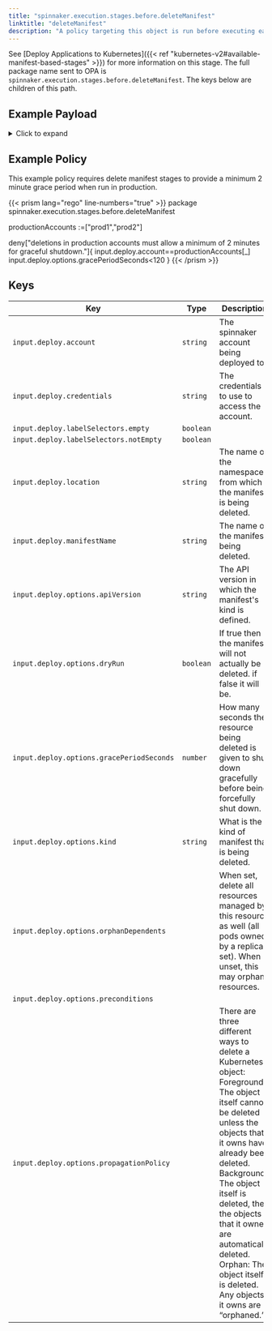 ```yaml
---
title: "spinnaker.execution.stages.before.deleteManifest"
linktitle: "deleteManifest"
description: "A policy targeting this object is run before executing each task in a deleteManifest stage."
---
```

 See [Deploy Applications to Kubernetes]({{< ref "kubernetes-v2#available-manifest-based-stages" >}}) for more information on this stage.
The full package name sent to OPA is `spinnaker.execution.stages.before.deleteManifest`. The keys below are children of this path.

## Example Payload

<details><summary>Click to expand</summary>

```json
{
  "input": {
    "deploy": {
      "account": "spinnaker",
      "allCoordinates": [],
      "credentials": "spinnaker",
      "events": [],
      "kinds": [],
      "labelSelectors": {
        "empty": true,
        "notEmpty": false,
        "selectors": []
      },
      "location": "staging",
      "manifestName": "deployment hostname",
      "options": {
        "apiVersion": null,
        "dryRun": null,
        "gracePeriodSeconds": 5,
        "kind": null,
        "orphanDependents": null,
        "preconditions": null,
        "propagationPolicy": null
      }
    }
  }
}
```
</details>

## Example Policy

This example policy requires delete manifest stages to provide a minimum 2 minute grace period when run in production.

{{< prism lang="rego" line-numbers="true" >}}
package spinnaker.execution.stages.before.deleteManifest

productionAccounts :=["prod1","prod2"]

deny["deletions in production accounts must allow a minimum of 2 minutes for graceful shutdown."]{
	input.deploy.account==productionAccounts[_]
    input.deploy.options.gracePeriodSeconds<120
}
{{< /prism >}}

## Keys

| Key                                       | Type      | Description                                                                                                                               |
| ----------------------------------------- | --------- | ----------------------------------------------------------------------------------------------------------------------------------------- |
| `input.deploy.account`                    | `string`  | The spinnaker account being deployed to.                                                                                                  |
| `input.deploy.credentials`                | `string`  | The credentials to use to access the account.                                                                                             |
| `input.deploy.labelSelectors.empty`       | `boolean` |                                                                                                                                           |
| `input.deploy.labelSelectors.notEmpty`    | `boolean` |                                                                                                                                           |
| `input.deploy.location`                   | `string`  | The name of the namespace from which the manifest is being deleted.                                                                       |
| `input.deploy.manifestName`               | `string`  | The name of the manifest being deleted.                                                                                                   |
| `input.deploy.options.apiVersion`         | `string`  | The API version in which the manifest's kind is defined.                                                                                  |
| `input.deploy.options.dryRun`             | `boolean` | If true then the manifest will not actually be deleted. if false it will be.                                                              |
| `input.deploy.options.gracePeriodSeconds` | `number`  | How many seconds the resource being deleted is given to shut down gracefully before being forcefully shut down.                           |
| `input.deploy.options.kind`               | `string`  | What is the kind of manifest that is being deleted.                                                                                       |
| `input.deploy.options.orphanDependents`   | ` `       | When set, delete all resources managed by this resource as well (all pods owned by a replica set). When unset, this may orphan resources. |
| `input.deploy.options.preconditions`      | ` `       |                                                                                                                                           |
| `input.deploy.options.propagationPolicy`  | ` `       | There are three different ways to delete a Kubernetes object:<br/> Foreground: The object itself cannot be deleted unless the objects that it owns have already been deleted.<br/> Background: The object itself is deleted, then the objects that it owned are automatically deleted.<br/> Orphan: The object itself is deleted. Any objects it owns are “orphaned.” |
